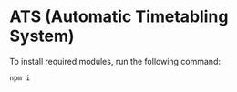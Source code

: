 # ATS (Automatic Timetabling System)

To install required modules, run the following command:

```npm i```